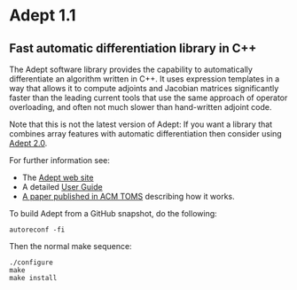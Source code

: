 # Adept 1.1
## Fast automatic differentiation library in C++

The Adept software library provides the capability to automatically
differentiate an algorithm written in C++.  It uses expression
templates in a way that allows it to compute adjoints and Jacobian
matrices significantly faster than the leading current tools that use
the same approach of operator overloading, and often not much slower
than hand-written adjoint code.

Note that this is not the latest version of Adept: If you want a
library that combines array features with automatic differentiation
then consider using [Adept 2.0](https://github.com/rjhogan/Adept-2).

For further information see:
* The [Adept web site](http://www.met.reading.ac.uk/clouds/adept/)
* A detailed [User Guide](http://www.met.reading.ac.uk/clouds/adept/adept_documentation_1.1.pdf)
* [A paper published in ACM TOMS](http://www.met.reading.ac.uk/~swrhgnrj/publications/adept.pdf) describing how it works.

To build Adept from a GitHub snapshot, do the following:

    autoreconf -fi

Then the normal make sequence:

    ./configure
    make
    make install
